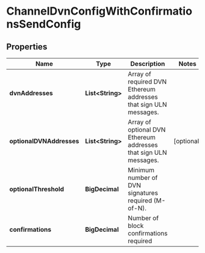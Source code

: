 

# ChannelDvnConfigWithConfirmationsSendConfig


## Properties

| Name | Type | Description | Notes |
|------------ | ------------- | ------------- | -------------|
|**dvnAddresses** | **List&lt;String&gt;** | Array of required DVN Ethereum addresses that sign ULN messages. |  |
|**optionalDVNAddresses** | **List&lt;String&gt;** | Array of optional DVN Ethereum addresses that sign ULN messages. |  [optional] |
|**optionalThreshold** | **BigDecimal** | Minimum number of DVN signatures required (M-of-N). |  |
|**confirmations** | **BigDecimal** | Number of block confirmations required |  |



